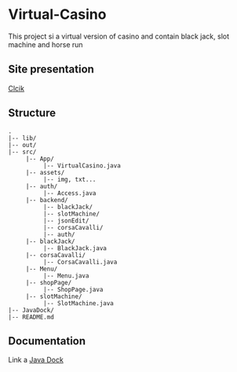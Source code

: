 # Virtual-Casino 
This project si a virtual version of casino and contain black jack, slot machine and horse run

## Site presentation
[Clcik](alessiodevv.github.io/Virtual-Casino/)

## Structure
```
.
|-- lib/
|-- out/
|-- src/
     |-- App/
          |-- VirtualCasino.java
     |-- assets/
          |-- img, txt...
     |-- auth/
          |-- Access.java
     |-- backend/
          |-- blackJack/
          |-- slotMachine/
          |-- jsonEdit/
          |-- corsaCavalli/
          |-- auth/
     |-- blackJack/
          |-- BlackJack.java
     |-- corsaCavalli/
          |-- CorsaCavalli.java
     |-- Menu/
          |-- Menu.java
     |-- shopPage/
          |-- ShopPage.java
     |-- slotMachine/
          |-- SlotMachine.java
|-- JavaDock/
|-- README.md
```

## Documentation
Link a [Java Dock](JavaDoc/index.html)
